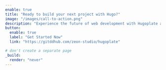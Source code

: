 ```yaml
---
enable: true
title: "Ready to build your next project with Hugo?"
image: "/images/call-to-action.png"
description: "Experience the future of web development with Hugoplate and Hugo. Build lightning-fast static sites with ease and flexibility."
button:
  enable: true
  label: "Get Started Now"
  link: "https://gitddhub.com/zeon-studio/hugoplate"

# don't create a separate page
_build:
  render: "never"
---
```

